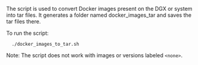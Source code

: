 The script is used to convert Docker images present on the DGX or system into tar files. It generates a folder named docker_images_tar and saves the tar files there.

To run the script:
```
  ./docker_images_to_tar.sh
```

Note: The script does not work with images or versions labeled `<none>`. 
